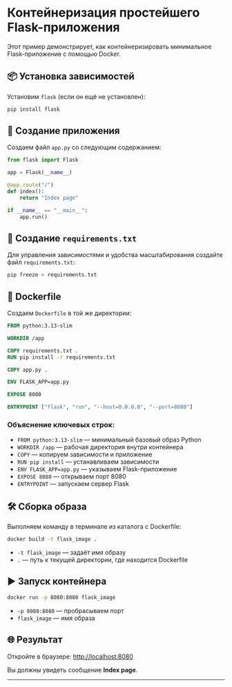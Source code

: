 # Контейнеризация простейшего Flask-приложения

Этот пример демонстрирует, как контейнеризировать минимальное Flask-приложение с помощью Docker.

## 📦 Установка зависимостей

Установим `flask` (если он ещё не установлен):

```bash
pip install flask
```

## 📝 Создание приложения

Создаем файл `app.py` со следующим содержанием:

```python
from flask import Flask

app = Flask(__name__)

@app.route("/")
def index():
    return "Index page"

if __name__ == "__main__":
    app.run()
```

## 📄 Создание `requirements.txt`

Для управления зависимостями и удобства масштабирования создайте файл `requirements.txt`:

```bash
pip freeze > requirements.txt
```

## 🐳 Dockerfile

Создаем `Dockerfile` в той же директории:

```Dockerfile
FROM python:3.13-slim

WORKDIR /app

COPY requirements.txt .
RUN pip install -r requirements.txt

COPY app.py .

ENV FLASK_APP=app.py

EXPOSE 8080

ENTRYPOINT ["flask", "run", "--host=0.0.0.0", "--port=8080"]
```

### Объяснение ключевых строк:

- `FROM python:3.13-slim` — минимальный базовый образ Python
- `WORKDIR /app` — рабочая директория внутри контейнера
- `COPY` — копируем зависимости и приложение
- `RUN pip install` — устанавливаем зависимости
- `ENV FLASK_APP=app.py` — указываем Flask-приложение
- `EXPOSE 8080` — открываем порт 8080
- `ENTRYPOINT` — запускаем сервер Flask

## 🛠️ Сборка образа

Выполняем команду в терминале из каталога с Dockerfile:

```bash
docker build -t flask_image .
```

- `-t flask_image` — задаёт имя образу
- `.` — путь к текущей директории, где находится Dockerfile

## ▶️ Запуск контейнера

```bash
docker run -p 8080:8080 flask_image
```

- `-p 8080:8080` — пробрасываем порт
- `flask_image` — имя образа

## 🌐 Результат

Откройте в браузере: [http://localhost:8080](http://localhost:8080)

Вы должны увидеть сообщение **Index page**.

---
